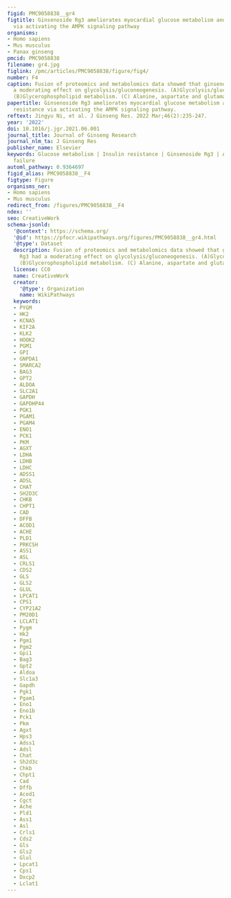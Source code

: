 ```yaml
---
figid: PMC9058838__gr4
figtitle: Ginsenoside Rg3 ameliorates myocardial glucose metabolism and insulin resistance
  via activating the AMPK signaling pathway
organisms:
- Homo sapiens
- Mus musculus
- Panax ginseng
pmcid: PMC9058838
filename: gr4.jpg
figlink: /pmc/articles/PMC9058838/figure/fig4/
number: F4
caption: Fusion of proteomics and metabolomics data showed that ginsenoside Rg3 had
  a moderating effect on glycolysis/gluconeogenesis. (A)Glycolysis/gluconeogenesis.
  (B)Glycerophospholipid metabolism. (C) Alanine, aspartate and glutamate metabolism.
papertitle: Ginsenoside Rg3 ameliorates myocardial glucose metabolism and insulin
  resistance via activating the AMPK signaling pathway.
reftext: Jingyu Ni, et al. J Ginseng Res. 2022 Mar;46(2):235-247.
year: '2022'
doi: 10.1016/j.jgr.2021.06.001
journal_title: Journal of Ginseng Research
journal_nlm_ta: J Ginseng Res
publisher_name: Elsevier
keywords: Glucose metabolism | Insulin resistance | Ginsenoside Rg3 | AMPK | Heart
  failure
automl_pathway: 0.9364697
figid_alias: PMC9058838__F4
figtype: Figure
organisms_ner:
- Homo sapiens
- Mus musculus
redirect_from: /figures/PMC9058838__F4
ndex: ''
seo: CreativeWork
schema-jsonld:
  '@context': https://schema.org/
  '@id': https://pfocr.wikipathways.org/figures/PMC9058838__gr4.html
  '@type': Dataset
  description: Fusion of proteomics and metabolomics data showed that ginsenoside
    Rg3 had a moderating effect on glycolysis/gluconeogenesis. (A)Glycolysis/gluconeogenesis.
    (B)Glycerophospholipid metabolism. (C) Alanine, aspartate and glutamate metabolism.
  license: CC0
  name: CreativeWork
  creator:
    '@type': Organization
    name: WikiPathways
  keywords:
  - PYGM
  - HK2
  - KCNA5
  - KIF2A
  - KLK2
  - HOOK2
  - PGM1
  - GPI
  - GNPDA1
  - SMARCA2
  - BAG3
  - GPT2
  - ALDOA
  - SLC2A1
  - GAPDH
  - GAPDHP44
  - PGK1
  - PGAM1
  - PGAM4
  - ENO1
  - PCK1
  - PKM
  - AGXT
  - LDHA
  - LDHB
  - LDHC
  - ADSS1
  - ADSL
  - CHAT
  - SH2D3C
  - CHKB
  - CHPT1
  - CAD
  - DFFB
  - ACOD1
  - ACHE
  - PLD1
  - PRKCSH
  - ASS1
  - ASL
  - CRLS1
  - CDS2
  - GLS
  - GLS2
  - GLUL
  - LPCAT1
  - CPS1
  - CYP21A2
  - PM20D1
  - LCLAT1
  - Pygm
  - Hk2
  - Pgm1
  - Pgm2
  - Gpi1
  - Bag3
  - Gpt2
  - Aldoa
  - Slc1a3
  - Gapdh
  - Pgk1
  - Pgam1
  - Eno1
  - Eno1b
  - Pck1
  - Pkm
  - Agxt
  - Hps3
  - Adss1
  - Adsl
  - Chat
  - Sh2d3c
  - Chkb
  - Chpt1
  - Cad
  - Dffb
  - Acod1
  - Cgct
  - Ache
  - Pld1
  - Ass1
  - Asl
  - Crls1
  - Cds2
  - Gls
  - Gls2
  - Glul
  - Lpcat1
  - Cps1
  - Dxcp2
  - Lclat1
---
```

